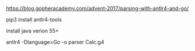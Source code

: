 https://blog.gopheracademy.com/advent-2017/parsing-with-antlr4-and-go/

pip3 install antlr4-tools

install java verion 55+

antlr4 -Dlanguage=Go -o parser Calc.g4




